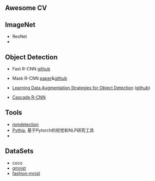 ## Awesome CV



## ImageNet

- ResNet
- 

## Object Detection

- Fast R-CNN [github](<https://github.com/rbgirshick/fast-rcnn>)
- Mask R-CNN [paper](<https://arxiv.org/abs/1703.06870>)&[github](<https://github.com/matterport/Mask_RCNN>)

- [Learning Data Augmentation Strategies for Object Detection](<https://arxiv.org/abs/1906.11172>) ([github](<https://github.com/tensorflow/tpu/tree/master/models/official/detection>))
- [Cascade R-CNN](<https://mp.weixin.qq.com/s?__biz=MzIwMTE1NjQxMQ==&mid=2247487486&idx=1&sn=dcaca7b7b1122a4aeac0efe8bf9571c4&chksm=96f37daaa184f4bc46c9281685004db4404b254040abd490144f6ab492a82e0c415aab782368&mpshare=1&scene=1&srcid=#rd>)

## Tools

- [mmdetection](https://github.com/open-mmlab/mmdetection)
- [Pythia](https://github.com/facebookresearch/pythia), 基于Pytorch的视觉和NLP研究工具
- 


## DataSets

- coco
- [qmnist](https://github.com/facebookresearch/qmnist)
- [fashion-mnist](https://github.com/zalandoresearch/fashion-mnist)

  